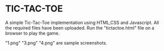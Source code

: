 # TIC-TAC-TOE
A simple Tic-Tac-Toe implementation using HTML,CSS and Javascript.
All the required files have been uploaded.
Run the "tictactoe.html" file on a browser to play the game.

"1.png" "3.png" "4.png" are sample screenshots.
